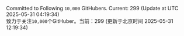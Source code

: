Committed to Following `10,000` GitHubers. Current: <!-- FOLLOWING_COUNT -->299<!-- FOLLOWING_COUNT --> (Update at UTC <!-- LAST_UPDATED -->2025-05-31 04:19:34<!-- LAST_UPDATED -->)<br>
致力于关注`10,000`个GitHuber。当前：<!-- FOLLOWING_COUNT -->299<!-- FOLLOWING_COUNT --> (更新于北京时间 <!-- LAST_UPDATED_CST -->2025-05-31 12:19:34<!-- LAST_UPDATED_CST -->)
